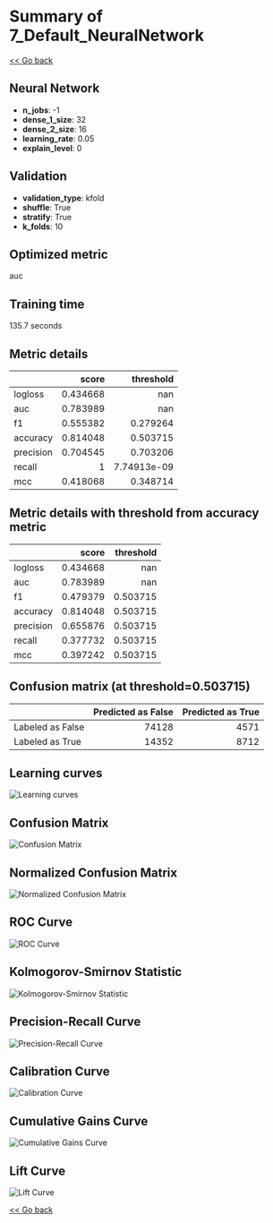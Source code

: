 # Summary of 7_Default_NeuralNetwork

[<< Go back](../README.md)


## Neural Network
- **n_jobs**: -1
- **dense_1_size**: 32
- **dense_2_size**: 16
- **learning_rate**: 0.05
- **explain_level**: 0

## Validation
 - **validation_type**: kfold
 - **shuffle**: True
 - **stratify**: True
 - **k_folds**: 10

## Optimized metric
auc

## Training time

135.7 seconds

## Metric details
|           |    score |     threshold |
|:----------|---------:|--------------:|
| logloss   | 0.434668 | nan           |
| auc       | 0.783989 | nan           |
| f1        | 0.555382 |   0.279264    |
| accuracy  | 0.814048 |   0.503715    |
| precision | 0.704545 |   0.703206    |
| recall    | 1        |   7.74913e-09 |
| mcc       | 0.418068 |   0.348714    |


## Metric details with threshold from accuracy metric
|           |    score |   threshold |
|:----------|---------:|------------:|
| logloss   | 0.434668 |  nan        |
| auc       | 0.783989 |  nan        |
| f1        | 0.479379 |    0.503715 |
| accuracy  | 0.814048 |    0.503715 |
| precision | 0.655876 |    0.503715 |
| recall    | 0.377732 |    0.503715 |
| mcc       | 0.397242 |    0.503715 |


## Confusion matrix (at threshold=0.503715)
|                  |   Predicted as False |   Predicted as True |
|:-----------------|---------------------:|--------------------:|
| Labeled as False |                74128 |                4571 |
| Labeled as True  |                14352 |                8712 |

## Learning curves
![Learning curves](learning_curves.png)
## Confusion Matrix

![Confusion Matrix](confusion_matrix.png)


## Normalized Confusion Matrix

![Normalized Confusion Matrix](confusion_matrix_normalized.png)


## ROC Curve

![ROC Curve](roc_curve.png)


## Kolmogorov-Smirnov Statistic

![Kolmogorov-Smirnov Statistic](ks_statistic.png)


## Precision-Recall Curve

![Precision-Recall Curve](precision_recall_curve.png)


## Calibration Curve

![Calibration Curve](calibration_curve_curve.png)


## Cumulative Gains Curve

![Cumulative Gains Curve](cumulative_gains_curve.png)


## Lift Curve

![Lift Curve](lift_curve.png)



[<< Go back](../README.md)
